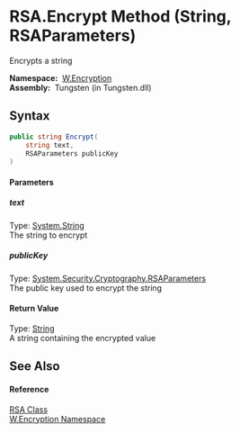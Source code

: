 RSA.Encrypt Method (String, RSAParameters)
==========================================
  Encrypts a string

  **Namespace:**  [W.Encryption][1]  
  **Assembly:**  Tungsten (in Tungsten.dll)

Syntax
------

```csharp
public string Encrypt(
	string text,
	RSAParameters publicKey
)
```

#### Parameters

##### *text*
Type: [System.String][2]  
The string to encrypt

##### *publicKey*
Type: [System.Security.Cryptography.RSAParameters][3]  
The public key used to encrypt the string

#### Return Value
Type: [String][2]  
A string containing the encrypted value

See Also
--------

#### Reference
[RSA Class][4]  
[W.Encryption Namespace][1]  

[1]: ../README.md
[2]: http://msdn.microsoft.com/en-us/library/s1wwdcbf
[3]: http://msdn.microsoft.com/en-us/library/ke2te33h
[4]: README.md